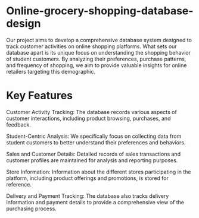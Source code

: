 # Online-grocery-shopping-database-design

Our project aims to develop a comprehensive database system designed to track customer activities on online shopping platforms. What sets our database apart is its unique focus on understanding the shopping behavior of student customers. By analyzing their preferences, purchase patterns, and frequency of shopping, we aim to provide valuable insights for online retailers targeting this demographic.

# Key Features
Customer Activity Tracking: The database records various aspects of customer interactions, including product browsing, purchases, and feedback.

Student-Centric Analysis: We specifically focus on collecting data from student customers to better understand their preferences and behaviors.

Sales and Customer Details: Detailed records of sales transactions and customer profiles are maintained for analysis and reporting purposes.

Store Information: Information about the different stores participating in the platform, including product offerings and promotions, is stored for reference.

Delivery and Payment Tracking: The database also tracks delivery information and payment details to provide a comprehensive view of the purchasing process.
